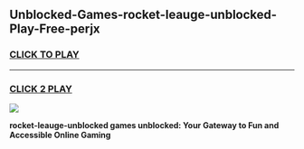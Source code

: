 
## Unblocked-Games-rocket-leauge-unblocked-Play-Free-perjx
<h3>
<a href="https://premium76.site?title=rocket-leauge-unblocked&ref=12A">CLICK TO PLAY</a></h3>
<hr>

<h3>
<a href="https://premium76.site?title=rocket-leauge-unblocked&ref=12A">CLICK 2 PLAY</a>
  
</h3>

<a href="https://premium76.site?title=rocket-leauge-unblocked&ref=12A"><img src="https://clearcache.store/games.png"></a>


**rocket-leauge-unblocked games unblocked: Your Gateway to Fun and Accessible Online Gaming**
